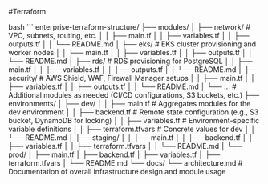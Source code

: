 #Terraform

bash ```
enterprise-terraform-structure/
├── modules/
│   ├── network/                # VPC, subnets, routing, etc.
│   │   ├── main.tf
│   │   ├── variables.tf
│   │   ├── outputs.tf
│   │   └── README.md
│   ├── eks/                    # EKS cluster provisioning and worker nodes
│   │   ├── main.tf
│   │   ├── variables.tf
│   │   ├── outputs.tf
│   │   └── README.md
│   ├── rds/                    # RDS provisioning for PostgreSQL
│   │   ├── main.tf
│   │   ├── variables.tf
│   │   ├── outputs.tf
│   │   └── README.md
│   ├── security/               # AWS Shield, WAF, Firewall Manager setups
│   │   ├── main.tf
│   │   ├── variables.tf
│   │   ├── outputs.tf
│   │   └── README.md
│   └── ...                     # Additional modules as needed (CI/CD configurations, S3 buckets, etc.)
├── environments/
│   ├── dev/
│   │   ├── main.tf             # Aggregates modules for the dev environment
│   │   ├── backend.tf          # Remote state configuration (e.g., S3 bucket, DynamoDB for locking)
│   │   ├── variables.tf        # Environment-specific variable definitions
│   │   ├── terraform.tfvars    # Concrete values for dev
│   │   └── README.md
│   ├── staging/
│   │   ├── main.tf
│   │   ├── backend.tf
│   │   ├── variables.tf
│   │   ├── terraform.tfvars
│   │   └── README.md
│   └── prod/
│       ├── main.tf
│       ├── backend.tf
│       ├── variables.tf
│       ├── terraform.tfvars
│       └── README.md
└── docs/
    └── architecture.md       # Documentation of overall infrastructure design and module usage
```